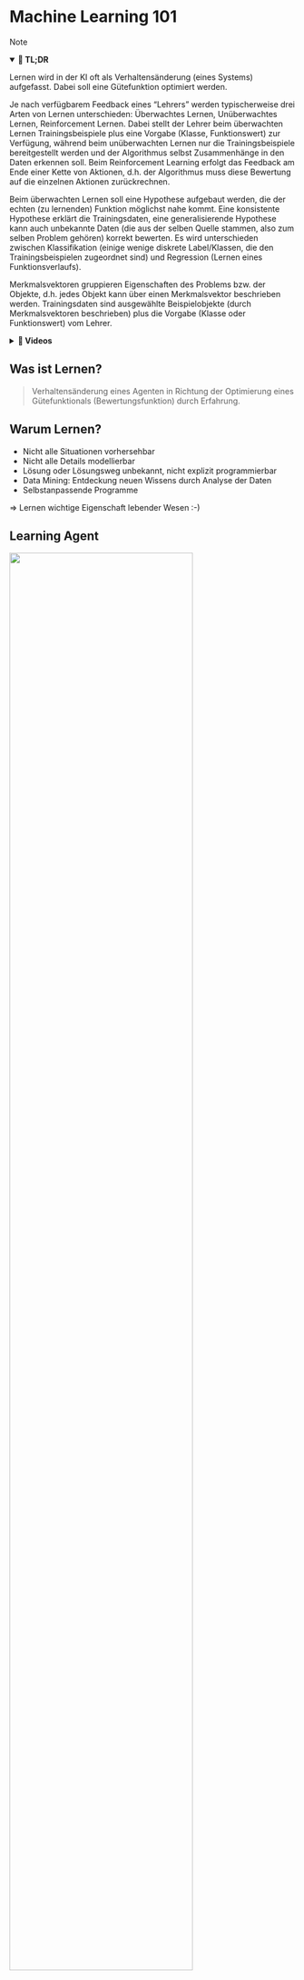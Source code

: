 # Machine Learning 101

> [!NOTE]
>
> <details open>
>
> <summary><strong>🎯 TL;DR</strong></summary>
>
> Lernen wird in der KI oft als Verhaltensänderung (eines Systems)
> aufgefasst. Dabei soll eine Gütefunktion optimiert werden.
>
> Je nach verfügbarem Feedback eines “Lehrers” werden typischerweise
> drei Arten von Lernen unterschieden: Überwachtes Lernen, Unüberwachtes
> Lernen, Reinforcement Lernen. Dabei stellt der Lehrer beim überwachten
> Lernen Trainingsbeispiele plus eine Vorgabe (Klasse, Funktionswert)
> zur Verfügung, während beim unüberwachten Lernen nur die
> Trainingsbeispiele bereitgestellt werden und der Algorithmus selbst
> Zusammenhänge in den Daten erkennen soll. Beim Reinforcement Learning
> erfolgt das Feedback am Ende einer Kette von Aktionen, d.h. der
> Algorithmus muss diese Bewertung auf die einzelnen Aktionen
> zurückrechnen.
>
> Beim überwachten Lernen soll eine Hypothese aufgebaut werden, die der
> echten (zu lernenden) Funktion möglichst nahe kommt. Eine konsistente
> Hypothese erklärt die Trainingsdaten, eine generalisierende Hypothese
> kann auch unbekannte Daten (die aus der selben Quelle stammen, also
> zum selben Problem gehören) korrekt bewerten. Es wird unterschieden
> zwischen Klassifikation (einige wenige diskrete Label/Klassen, die den
> Trainingsbeispielen zugeordnet sind) und Regression (Lernen eines
> Funktionsverlaufs).
>
> Merkmalsvektoren gruppieren Eigenschaften des Problems bzw. der
> Objekte, d.h. jedes Objekt kann über einen Merkmalsvektor beschrieben
> werden. Trainingsdaten sind ausgewählte Beispielobjekte (durch
> Merkmalsvektoren beschrieben) plus die Vorgabe (Klasse oder
> Funktionswert) vom Lehrer.
>
> </details>
>
> <details>
>
> <summary><strong>🎦 Videos</strong></summary>
>
> - [VL Machine Learning 101](https://youtu.be/FliWEXQZhsw)
>
> </details>

## Was ist Lernen?

> Verhaltensänderung eines Agenten in Richtung der Optimierung eines
> Gütefunktionals (Bewertungsfunktion) durch Erfahrung.

## Warum Lernen?

- Nicht alle Situationen vorhersehbar
- Nicht alle Details modellierbar
- Lösung oder Lösungsweg unbekannt, nicht explizit programmierbar
- Data Mining: Entdeckung neuen Wissens durch Analyse der Daten
- Selbstanpassende Programme

=\> Lernen wichtige Eigenschaft lebender Wesen :-)

## Learning Agent

<img src="images/learning.png" width="80%">

## Feedback während des Lernens

- **Überwachtes Lernen**
  - Lernen durch Beobachtung
  - Vorgabe von Beispielen: Ein- und Ausgabewerte

  =\> Regression, Klassifikation

<!-- -->

- **Unüberwachtes Lernen**
  - Erkennen von Mustern in den Inputdaten, Clustering
  - Kein Feedback (!)

<!-- -->

- **Reinforcement Lernen**
  - Bewertung der Aktionen des Agenten am Ende einer Aktionsfolge

**Beispiel Kleinkind**: Lernen von Klassen/Konzepten durch Beispiele

- Zuerst ist alles “Katze” (Übergeneralisierung)
- Differenzierung durch Feedback der Umwelt; Erkennung unterschiedlicher
  Ausprägungen

## Beispiel: Kreditrisiko

- Bankkunde beantragt Kredit
- Soll er aus Sicht der Bank den Kredit bekommen?

<!-- -->

- Bankangestellter betrachtet (relevante) Merkmale des Kunden:
  - Alter, Einkommen, sozialer Status
  - Kundenhistorie bei der Bank
  - Höhe des Kredits

<!-- -->

- Bewertung des Kreditrisikos:
  - **Klassifikation**: Guter oder schlechter Kunde (Binäre
    Entscheidung: 2 Klassen)
  - **Regression**: Vorhersage Gewinn/Verlust für die Bank (Höhe des
    Gewinns/Verlusts interessant)

## Beispiel: Autoreparatur

- **Gegeben**: Eigenschaften eines Autos

  =\> Eigenschaften: Ausprägungen der Merkmale

<!-- -->

- **Gesucht**: Diagnose und Reparaturanleitung

  =\> Hypothese über den Merkmalen (Funktion $`\mathop{\text{h}}`$)

## Lernen durch Beobachten: Lernen einer Funktion $`\mathop{\text{f}}`$

Funktionsapproximation: Lernen einer Funktion $`\mathop{\text{f}}`$
anhand von Beispielen

- Ein Beispiel ist ein Tupel
  $`(\mathbf{x}, \mathop{\text{f}}(\mathbf{x}))`$, etwa

``` math
(\mathbf{x}, \mathop{\text{f}}(\mathbf{x})) = \left(\begin{array}{ccc}
O & O & X \\
. & X & . \\
X & . & .
\end{array}, +1\right)
```

- Aufgabe: Baue Hypothese $`\mathop{\text{h}}`$ auf, so dass
  $`\mathop{\text{h}} \approx \mathop{\text{f}}`$.
  - Benutze dazu Menge von Beispielen =\> **Trainingsdaten**.

<!-- -->

- Ziele:
  1.  **Konsistente Hypothese**: Übereinstimmung bei Trainingsdaten
  2.  **Generalisierende Hypothese**: Korrekte Vorhersage bei
      unbekannten Daten

*Anmerkung*: Stark vereinfachtes Modell realen Lernens!

## Konstruieren einer konsistenten Hypothese

<img src="images/occams1.png" width="60%">

Welcher Zusammenhang ist hier dargestellt? Offenbar eine Art
Funktionsverlauf … Wir haben für einige x-Werte die zugehörigen y-Werte
vorgegeben.

## Konstruieren einer konsistenten Hypothese (cnt.)

<img src="images/occams2.png" width="60%">

Die einfachste Approximation wäre eine lineare Funktion. Allerdings
werden hierbei einige Werte mehr oder weniger stark nicht korrekt
widergegeben, d.h. man hat einen relativ hohen (Trainings-) Fehler.

## Konstruieren einer konsistenten Hypothese (cnt.)

<img src="images/occams3.png" width="60%">

Die Hyperbel erklärt die Trainingsdaten bis auf den einen Punkt sehr
gut. Die Frage ist, ob dieser eine Punkt zum zu lernenden Zusammenhang
gehört oder ein Ausreißer ist, den man gefahrlos ignorieren kann?

## Konstruieren einer konsistenten Hypothese (cnt.)

<img src="images/occams4.png" width="60%">

Die grüne Hypothese ist von allen bisher gezeigten die komplexeste,
erklärt aber alle Datenpunkte. D.h. hier wäre der Trainingsfehler Null.
Zwischen den Trainingsdaten zeigt das Modell eine “glatte”
Approximation, d.h. es wird auch neue Daten, die es beim Training nicht
gesehen hat, relativ gut erklären. (Dabei liegt freilich die Annahme
zugrunde, dass alle relevanten Daten in der Trainingsmenge vorhanden
sind, d.h. dass es insbesondere zwischen den Datenpunkten keine
Ausreißer o.ä. gibt.)

## Konstruieren einer konsistenten Hypothese (cnt.)

<img src="images/occams5.png" width="60%">

Diese Hypothese erklärt ebenfalls sämtliche Trainingsdaten. Allerdings
schwingt die Funktion zwischen den Daten stark hin und her. Vermutlich
entspricht dies nicht dem zu lernenden Funktionsverlauf. Der
Trainingsfehler wäre wie bei der deutlich einfacheren Hypthese aus dem
letzten Schritt Null. Der Generalisierungsfehler (sprich die Abweichung,
wenn man das Modell nach Daten zwischen den Trainingspunkten fragt)
dürfte erheblich höher liegen.

D.h. hier hat das Modell einfach die Trainingsdaten auswendig gelernt,
aber nicht den Zusammenhang zwischen den Daten! Dies ist in der Regel
unerwünscht!

## Occam’s Razor

**Bevorzuge die einfachste konsistente Hypothese!**

1.  Wenn es mehrere mögliche Erklärungen für einen Sachverhalt gibt, ist
    die einfachste Erklärung allen anderen vorzuziehen.
2.  Eine Erklärung ist “einfach”, wenn sie möglichst wenige Variablen
    und Annahmen enthält und wenn diese in klaren logischen Beziehungen
    zueinander stehen, aus denen der zu erklärende Sachverhalt logisch
    folgt.

## Trainingsdaten und Merkmalsvektoren

Lehrer gibt Beispiele vor: Eingabe $`\mathbf{x}`$ und passende Ausgabe
$`\mathop{\text{f}}(\mathbf{x})`$

- Ausgabe: typischerweise Skalar (Funktionswert oder Klasse) =\>
  Beispiel: Bewertung eines Spielstandes bei TicTacToe

<!-- -->

- Eingabe: (Beschreibung des) Objekt(s) oder Situation, die zur Ausgabe
  gehört =\> Beispiel: Spielstand bei TicTacToe

**Merkmalsvektoren**:

- Zusammenfassen der relevanten Merkmale zu Vektoren

## Beispiel: Schwimmen im See

Beschreibung der Faktoren, wann ich im See schwimmen möchte:

1.  Scheint die Sonne?
2.  Wie warm ist das Wasser?
3.  Wie warm ist die Luft?

- Trainingsbeispiel:
  - Eingabe: Merkmalsvektor `(sonnig, warm, warm)`
  - Ausgabe: Klasse `ja`

Dabei wird davon ausgegangen, dass jeder Faktor (jedes Merkmal) an einer
bestimmten Stelle im Merkmalsvektor aufgeführt ist. Beispielsweise
gehört das `sonnig` zur Frage “Scheint die Sonne”, `warm` jeweils zur
Wasser- und zur Lufttemperatur.

Damit hat man in einem Vektor eine Situation komplett beschrieben, d.h.
einen Zustand der Welt mit den relevanten Dingen beschrieben. Diesem
Zustand kann man beispielsweise ein Label (Klasse) verpassen, hier in
diesem Fall “ja, in dieser Welt möchte ich schwimmen”.

Die Trainingsmenge baut sich dann beim überwachten Lernen aus vielen
solcher Paare (Merkmalsvektor, Klasse) auf, und die Algorithmen sollen
diese Zuordnung lernen, d.h. ein Modell für diese Daten erzeugen,
welches die Daten gut erklärt und darüber hinaus für neue Daten aus der
selben Datenquelle gute Vorhersagen macht.

## Trainingsdaten – Merkmalsvektoren

**Generell**: Merkmalsvektor für Objekt $`v`$:
``` math
    \mathbf{x}(v) = (x_1, x_2, \ldots, x_n)
```

- $`n`$ Merkmale (Attribute)
- Attribut $`x_t`$ hat $`m_t`$ mögliche Ausprägungen
- Ausprägung von $`v`$ bzgl. $`x_t`$: $`\quad x_t(v) = i \quad`$ (mit
  $`i = 1 \ldots m_t`$)

*Anmerkung*: Stellen Sie sich den Merkmalsvektor $`\mathbf{x}`$
vielleicht wie einen Konstruktor einer Klasse `x` vor: Die einzelnen
Attribute $`x_t`$ sind die Parameter, aus denen der Merkmalsvektor
aufgebaut ist/wird. Jedes der Attribute hat einen Typ und damit eine
bestimmte Anzahl erlaubter Werte (“Ausprägungen”) …

**Trainingsbeispiel**:

- Tupel aus Merkmalsvektor und zugehöriger Klasse:
  $`\left(\mathbf{x}(v), k\right)`$

## Wrap-Up

- Lernen ist Verhaltensänderung, Ziel: Optimierung einer Gütefunktion
  - Aufbau einer Hypothese, die beobachtete Daten erklären soll
  - Arten: Überwachtes Lernen, Unüberwachtes Lernen, Reinforcement
    Lernen

<!-- -->

- Merkmalsvektoren gruppieren Eigenschaften des Problems bzw. der
  Objekte
- Trainingsdaten: Beispielobjekte (durch Merkmalsvektoren beschrieben)
  plus Vorgabe vom Lehrer

## 📖 Zum Nachlesen

- Russell und Norvig ([2020](#ref-Russell2020)): Lernen: Abschnitte 19.1
  und 19.2

------------------------------------------------------------------------

> [!TIP]
>
> <details>
>
> <summary><strong>✅ Lernziele</strong></summary>
>
> - k1: Definition und Arten des Lernens
> - k2: Überwachtes Lernen: Lernen durch Beobachten (mit Lehrer)
> - k2: Merkmalsvektoren, Eigenschaften, Ausprägung, Objekte,
>   Trainingsmenge
>
> </details>
>
> <details>
>
> <summary><strong>🧩 Quizzes</strong></summary>
>
> - [Selbsttest Intro ML
>   (ILIAS)](https://www.hsbi.de/elearning/goto.php?target=tst_1106589&client_id=FH-Bielefeld)
>
> </details>
>
> <details>
>
> <summary><strong>🏅 Challenges</strong></summary>
>
> **Modellierung**
>
> Sie stehen vor der Entscheidung, ob Sie sich zur Vorbereitung auf die
> Flipped-Classroom-Sitzung noch das Skript anschauen. Welche Attribute
> benötigen Sie, um die Situation zu beschreiben?
>
> **Metriken für Klassifikatoren**
>
> Es ist wieder Wahlkampf: Zwei Kandidaten O und M bewerben sich um die
> Kanzlerschaft. Die folgende Tabelle zeigt die Präferenzen von sieben
> Wählern.
>
> | Nr. | Alter      | Einkommen | Bildung  | Kandidat | Vorhersage |
> |:----|:-----------|:----------|:---------|:---------|:-----------|
> | 1   | $`\ge 35`$ | hoch      | Abitur   | O        | O          |
> | 2   | $`< 35`$   | niedrig   | Master   | O        | O          |
> | 3   | $`\ge 35`$ | hoch      | Bachelor | M        | M          |
> | 4   | $`\ge 35`$ | niedrig   | Abitur   | M        | M          |
> | 5   | $`\ge 35`$ | hoch      | Master   | O        | O          |
> | 6   | $`< 35`$   | hoch      | Bachelor | O        | M          |
> | 7   | $`< 35`$   | niedrig   | Abitur   | M        | O          |
>
> Auf diesem Datensatz wurde ein Klassifikator trainiert, die
> Trainingsergebnisse sind in der Tabelle unter “Vorhersage” angegeben.
>
> Bewerten Sie den Klassifikator.
>
> </details>

------------------------------------------------------------------------

> [!NOTE]
>
> <details>
>
> <summary><strong>👀 Quellen</strong></summary>
>
> <div id="refs" class="references csl-bib-body hanging-indent"
> entry-spacing="0">
>
> <div id="ref-Russell2020" class="csl-entry">
>
> Russell, S., und P. Norvig. 2020. *Artificial Intelligence: A Modern
> Approach*. 4th Edition. Pearson. <http://aima.cs.berkeley.edu>.
>
> </div>
>
> </div>
>
> </details>

------------------------------------------------------------------------

<img src="https://licensebuttons.net/l/by-sa/4.0/88x31.png" width="10%">

Unless otherwise noted, this work is licensed under CC BY-SA 4.0.

<blockquote><p><sup><sub><strong>Last modified:</strong> 6e35cb1 (markdown: replace 'operatorname' w/ mathop+text (workaround gh bug) (#441), 2025-08-12)<br></sub></sup></p></blockquote>
